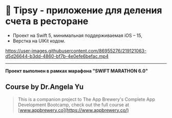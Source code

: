# 🧾 Tipsy - приложение для деления счета в ресторане 

* Проект на Swift 5, минимальная поддерживаемая iOS – 15,
* Верстка на UIKit кодом.

https://user-images.githubusercontent.com/86955276/219121063-d5d26644-b3dd-4860-bf7b-4e0efe6befac.mp4

---
**Проект выполнен в рамках марафона "SWIFT MARATHON 6.0"**

  ## Course by Dr.Angela Yu
>This is a companion project to The App Brewery's Complete App Development Bootcamp, check out the full course at [www.appbrewery.co](https://www.appbrewery.co/)
